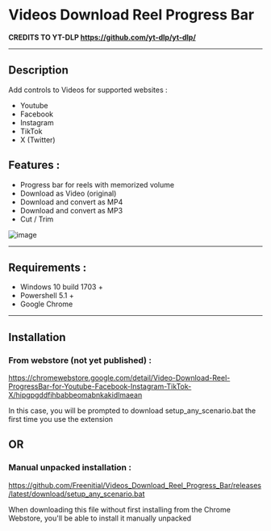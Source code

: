 # Videos Download Reel Progress Bar

__CREDITS TO YT-DLP https://github.com/yt-dlp/yt-dlp/__

---

## Description

Add controls to Videos for supported websites : 
- Youtube
- Facebook
- Instagram
- TikTok 
- X (Twitter)

## Features : 
- Progress bar for reels with memorized volume
- Download as Video (original)
- Download and convert as MP4
- Download and convert as MP3
- Cut / Trim

![image](https://github.com/user-attachments/assets/a7586200-3f58-4adc-9e0e-79d9a91f4d2d)

---

## Requirements : 
- Windows 10 build 1703 +
- Powershell 5.1 +
- Google Chrome

---

## Installation

### From webstore (not yet published) :
https://chromewebstore.google.com/detail/Video-Download-Reel-ProgressBar-for-Youtube-Facebook-Instagram-TikTok-X/hipgpgddfihbabbeomabnkakidlmaean

In this case, you will be prompted to download setup_any_scenario.bat the first time you use the extension

## OR

### Manual unpacked installation :
https://github.com/Freenitial/Videos_Download_Reel_Progress_Bar/releases/latest/download/setup_any_scenario.bat

When downloading this file without first installing from the Chrome Webstore, you'll be able to install it manually unpacked
